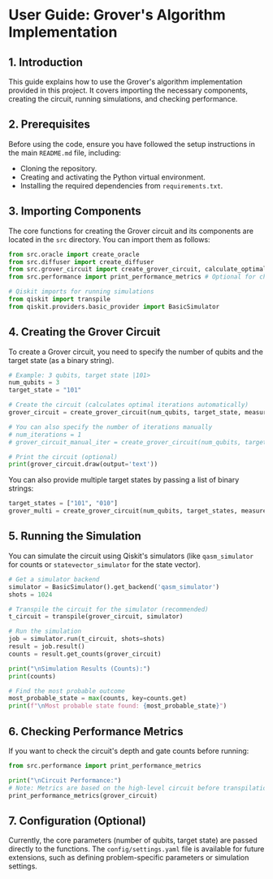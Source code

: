 # User Guide: Grover's Algorithm Implementation

## 1. Introduction

This guide explains how to use the Grover's algorithm implementation provided in this project. It covers importing the necessary components, creating the circuit, running simulations, and checking performance.

## 2. Prerequisites

Before using the code, ensure you have followed the setup instructions in the main `README.md` file, including:
- Cloning the repository.
- Creating and activating the Python virtual environment.
- Installing the required dependencies from `requirements.txt`.

## 3. Importing Components

The core functions for creating the Grover circuit and its components are located in the `src` directory. You can import them as follows:

```python
from src.oracle import create_oracle
from src.diffuser import create_diffuser
from src.grover_circuit import create_grover_circuit, calculate_optimal_iterations
from src.performance import print_performance_metrics # Optional for checking stats

# Qiskit imports for running simulations
from qiskit import transpile
from qiskit.providers.basic_provider import BasicSimulator
```

## 4. Creating the Grover Circuit

To create a Grover circuit, you need to specify the number of qubits and the target state (as a binary string).

```python
# Example: 3 qubits, target state |101>
num_qubits = 3
target_state = "101"

# Create the circuit (calculates optimal iterations automatically)
grover_circuit = create_grover_circuit(num_qubits, target_state, measure=True)

# You can also specify the number of iterations manually
# num_iterations = 1
# grover_circuit_manual_iter = create_grover_circuit(num_qubits, target_state, iterations=num_iterations, measure=True)

# Print the circuit (optional)
print(grover_circuit.draw(output='text'))
```

You can also provide multiple target states by passing a list of binary strings:

```python
target_states = ["101", "010"]
grover_multi = create_grover_circuit(num_qubits, target_states, measure=True)
```

## 5. Running the Simulation

You can simulate the circuit using Qiskit's simulators (like `qasm_simulator` for counts or `statevector_simulator` for the state vector).

```python
# Get a simulator backend
simulator = BasicSimulator().get_backend('qasm_simulator')
shots = 1024

# Transpile the circuit for the simulator (recommended)
t_circuit = transpile(grover_circuit, simulator)

# Run the simulation
job = simulator.run(t_circuit, shots=shots)
result = job.result()
counts = result.get_counts(grover_circuit)

print("\nSimulation Results (Counts):")
print(counts)

# Find the most probable outcome
most_probable_state = max(counts, key=counts.get)
print(f"\nMost probable state found: {most_probable_state}")
```

## 6. Checking Performance Metrics

If you want to check the circuit's depth and gate counts before running:

```python
from src.performance import print_performance_metrics

print("\nCircuit Performance:")
# Note: Metrics are based on the high-level circuit before transpilation
print_performance_metrics(grover_circuit)
```

## 7. Configuration (Optional)

Currently, the core parameters (number of qubits, target state) are passed directly to the functions. The `config/settings.yaml` file is available for future extensions, such as defining problem-specific parameters or simulation settings. 